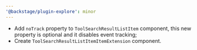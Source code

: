 ```yaml
---
'@backstage/plugin-explore': minor
---
```


- Add `noTrack` property to `ToolSearchResultListItem` component, this new property is optional and it disables event tracking;
- Create `ToolSearchResultListItemItemExtension` component.

